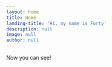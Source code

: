 ```yaml
---
layout: home
title: Home
landing-title: 'Hi, my name is Forty'
description: null
image: null
author: null
---
```


Now you can see!
